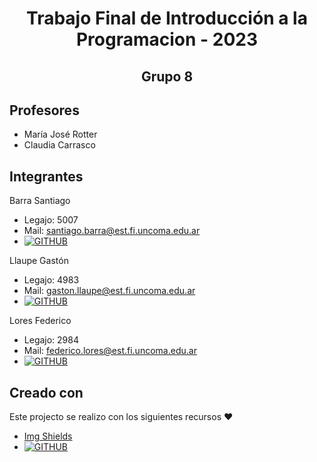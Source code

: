 <!-- SUMMARY -->
<div align="center">

# Trabajo Final de Introducción a la Programacion - 2023

## Grupo 8

</div>



<!-- PROFESORES -->
## Profesores
   - María José Rotter
   - Claudia Carrasco

<!-- INTEGRANTES -->
## Integrantes

Barra Santiago
   - Legajo: 5007
   - Mail: santiago.barra@est.fi.uncoma.edu.ar
   - [![GITHUB][personal-shield3]][personal-url3]

Llaupe Gastón
   - Legajo: 4983
   - Mail: gaston.llaupe@est.fi.uncoma.edu.ar
   - [![GITHUB][personal-shield2]][personal-url2]

Lores Federico
   - Legajo: 2984
   - Mail: federico.lores@est.fi.uncoma.edu.ar
   - [![GITHUB][personal-shield]][personal-url]




<!-- CREADO CON -->
## Creado con

Este projecto se realizo con los siguientes recursos :heart:

- [Img Shields](https://shields.io)
- [![GITHUB][github-shield]][github-url]

<!-- MARKDOWN LINKS AND IMAGES -->
<!-- BUILT WITH -->
[github-shield]: https://img.shields.io/badge/github-%23121011.svg?style=for-the-badge&logo=github&logoColor=white
[github-url]: https://github.com
<!-- MY GITHUB -->
[personal-shield]: https://img.shields.io/badge/FEDERICO-LORES-maroon?style=for-the-badge&labelColor=black
[personal-url]: https://github.com/FedericoLores
[personal-shield2]: https://img.shields.io/badge/GASTON-LLAUPE-purple?style=for-the-badge&labelColor=lightblue
[personal-url2]: https://github.com/gastonllaupe
[personal-shield3]: https://img.shields.io/badge/SANTIAGO-BARRA-darkgreen?style=for-the-badge&labelColor=lightgreen
[personal-url3]: https://github.com/Efimero2004